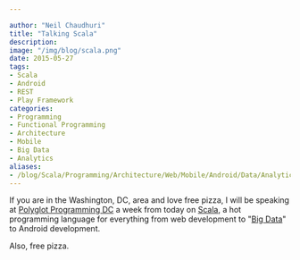 ```yaml
---

author: "Neil Chaudhuri"
title: "Talking Scala"
description: 
image: "/img/blog/scala.png"
date: 2015-05-27
tags:
- Scala
- Android
- REST
- Play Framework
categories: 
- Programming
- Functional Programming
- Architecture
- Mobile
- Big Data
- Analytics
aliases:
- /blog/Scala/Programming/Architecture/Web/Mobile/Android/Data/Analytics/2015/05/27/talking-scala
---
```


If you are in the Washington, DC, area and love free pizza, I will be speaking at [Polyglot Programming DC](http://www.meetup.com/Polyglot-Programming-DC/events/221524361/) a
week from today on [Scala](/tags/scala), a hot programming language for everything from web development to
"[Big Data](/categories/big-data)" to Android development.

Also, free pizza.


